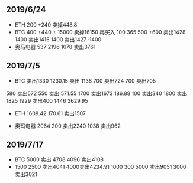 ## 2019/6/24

- ETH 200 +240 卖掉448.8
- BTC 400 +440 + 15000 卖掉16150 再买入 100 365 500 +600 卖出1428 1400
  卖出1416 1400 卖出1427 ·1400
- 奥马电器 537 2196 1078 卖出3761 


## 2019/7/5

- BTC 卖出1330 1230.15 卖出 1138 700 卖出724 700 卖出705

580 卖出572 550 卖出 571.55 1700 卖出1673 186.88 100 卖出340 1800 卖出1825
1929 卖出400 1446 3629.95

- ETH 1608.42 170.61 卖出1507

- 奥玛电器 2064 200 卖出2240 1038 卖出962

## 2019/7/17

- BTC 5000 卖出 4708 4096 卖出4108 
- 1500 2500 卖出4041 4000卖出4234.91 1000 300 5000 卖出9051 3000 卖出3021